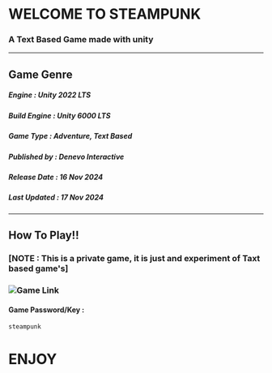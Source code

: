 # 	WELCOME TO STEAMPUNK

### 	 A Text Based Game made with unity 

---

## Game Genre

##### Engine : Unity 2022 LTS

##### Build Engine : Unity 6000 LTS

##### Game Type : Adventure, Text Based

##### Published by : Denevo Interactive

##### Release Date : 16 Nov 2024

##### Last Updated : 17 Nov 2024

---

## How To Play!!

### [NOTE : This is a private game, it is just and experiment of Taxt based game's]

### ![Game Link](https://denevointeractive.itch.io/steam-punk-a-text-based-game)

#### Game Password/Key :

```html
steampunk
```

# ENJOY

